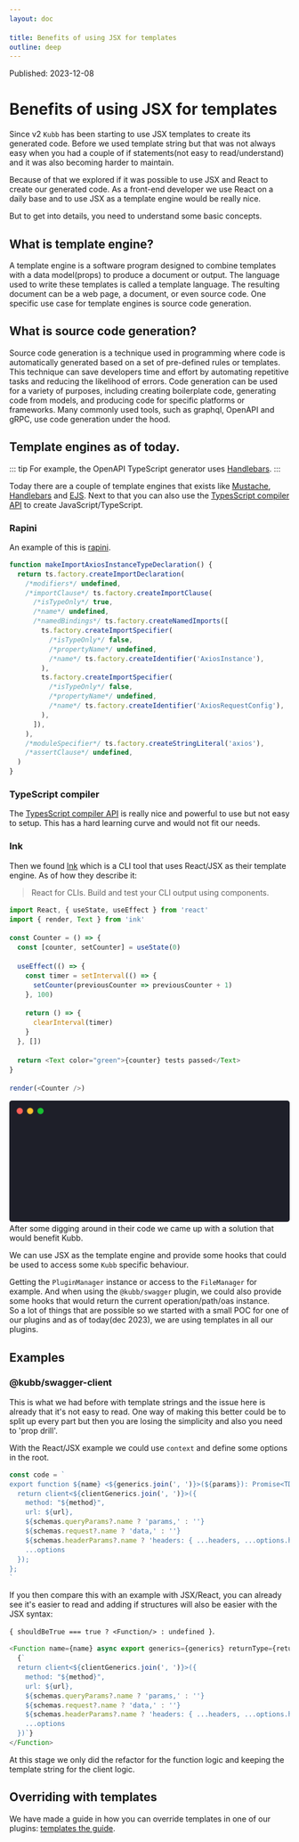 ```yaml
---
layout: doc

title: Benefits of using JSX for templates
outline: deep
---
```


Published: 2023-12-08

# Benefits of using JSX for templates

Since v2 `Kubb` has been starting to use JSX templates to create its generated code. Before we used template string but that was not always easy when you had a couple of if statements(not easy to read/understand) and it was also becoming harder to maintain.

Because of that we explored if it was possible to use JSX and React to create our generated code. As a front-end developer we use React on a daily base and to use JSX as a template engine would be really nice.

But to get into details, you need to understand some basic concepts.

## What is template engine?

A template engine is a software program designed to combine templates with a data model(props) to produce a document or output. The language used to write these templates is called a template language. The resulting document can be a web page, a document, or even source code. One specific use case for template engines is source code generation.

## What is source code generation?

Source code generation is a technique used in programming where code is automatically generated based on a set of pre-defined rules or templates. This technique can save developers time and effort by automating repetitive tasks and reducing the likelihood of errors. Code generation can be used for a variety of purposes, including creating boilerplate code, generating code from models, and producing code for specific platforms or frameworks. Many commonly used tools, such as graphql, OpenAPI and gRPC, use code generation under the hood.

## Template engines as of today.

::: tip
For example, the OpenAPI TypeScript generator uses [Handlebars](https://handlebarsjs.com/).
:::

Today there are a couple of template engines that exists like [Mustache](https://mustache.github.io/), [Handlebars](https://handlebarsjs.com/) and [EJS](https://ejs.co/). Next to that you can also use the [TypesScript compiler API](https://github.com/microsoft/TypeScript/wiki/Using-the-Compiler-API) to create JavaScript/TypeScript.

### Rapini

An example of this is [rapini](https://github.com/rametta/rapini/blob/main/src/react-query/generator.ts).

```typescript
function makeImportAxiosInstanceTypeDeclaration() {
  return ts.factory.createImportDeclaration(
    /*modifiers*/ undefined,
    /*importClause*/ ts.factory.createImportClause(
      /*isTypeOnly*/ true,
      /*name*/ undefined,
      /*namedBindings*/ ts.factory.createNamedImports([
        ts.factory.createImportSpecifier(
          /*isTypeOnly*/ false,
          /*propertyName*/ undefined,
          /*name*/ ts.factory.createIdentifier('AxiosInstance'),
        ),
        ts.factory.createImportSpecifier(
          /*isTypeOnly*/ false,
          /*propertyName*/ undefined,
          /*name*/ ts.factory.createIdentifier('AxiosRequestConfig'),
        ),
      ]),
    ),
    /*moduleSpecifier*/ ts.factory.createStringLiteral('axios'),
    /*assertClause*/ undefined,
  )
}
```

### TypeScript compiler

The [TypesScript compiler API](https://github.com/microsoft/TypeScript/wiki/Using-the-Compiler-API) is really nice and powerful to use but not easy to setup. This has a hard learning curve and would not fit our needs. <br/>

### Ink

Then we found [Ink](https://github.com/vadimdemedes/ink) which is a CLI tool that uses React/JSX as their template engine. As of how they describe it:

> React for CLIs. Build and test your CLI output using components.

```typescript
import React, { useState, useEffect } from 'react'
import { render, Text } from 'ink'

const Counter = () => {
  const [counter, setCounter] = useState(0)

  useEffect(() => {
    const timer = setInterval(() => {
      setCounter(previousCounter => previousCounter + 1)
    }, 100)

    return () => {
      clearInterval(timer)
    }
  }, [])

  return <Text color="green">{counter} tests passed</Text>
}

render(<Counter />)
```

<img src="https://raw.githubusercontent.com/vadimdemedes/ink/master/media/demo.svg" width="600"/>
<br/>
After some digging around in their code we came up with a solution that would benefit Kubb.

We can use JSX as the template engine and provide some hooks that could be used to access some `Kubb` specific behaviour. <br/>

Getting the `PluginManager` instance or access to the `FileManager` for example. And when using the `@kubb/swagger` plugin, we could also provide some hooks that would return the current operation/path/oas instance. <br/>
So a lot of things that are possible so we started with a small POC for one of our plugins and as of today(dec 2023), we are using templates in all our plugins.

## Examples

### @kubb/swagger-client

This is what we had before with template strings and the issue here is already that it's not easy to read. One way of making this better could be to split up every part but then you are losing the simplicity and also you need to 'prop drill'.<br/>

With the React/JSX example we could use `context` and define some options in the root.

```typescript
const code = `
export function ${name} <${generics.join(', ')}>(${params}): Promise<TData> {
  return client<${clientGenerics.join(', ')}>({
    method: "${method}",
    url: ${url},
    ${schemas.queryParams?.name ? 'params,' : ''}
    ${schemas.request?.name ? 'data,' : ''}
    ${schemas.headerParams?.name ? 'headers: { ...headers, ...options.headers },' : ''}
    ...options
  });
};
`
```

If you then compare this with an example with JSX/React, you can already see it's easier to read and adding if structures will also be easier with the JSX syntax:

`{ shouldBeTrue === true ? <Function/> : undefined }`.

```typescript
<Function name={name} async export generics={generics} returnType={returnType} params={params} JSDoc={JSDoc}>
  {`
  return client<${clientGenerics.join(', ')}>({
    method: "${method}",
    url: ${url},
    ${schemas.queryParams?.name ? 'params,' : ''}
    ${schemas.request?.name ? 'data,' : ''}
    ${schemas.headerParams?.name ? 'headers: { ...headers, ...options.headers },' : ''}
    ...options
  })`}
</Function>
```

At this stage we only did the refactor for the function logic and keeping the template string for the client logic.

## Overriding with templates

We have made a guide in how you can override templates in one of our plugins: [templates the guide](/guide/tutorial/templates).
